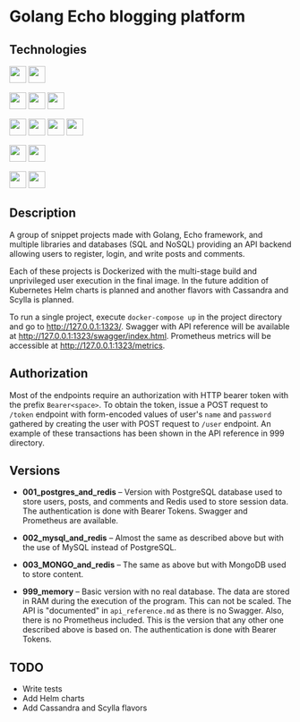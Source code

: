Golang Echo blogging platform
=============================

Technologies
------------

<img src="https://img.shields.io/static/v1?label=&message=Docker&color=99E7FF&style=flat" height="30"/> <img src="https://img.shields.io/static/v1?label=&message=Docker-compose&color=E6E6E6&style=flat" height="30"/>

<img src="https://img.shields.io/static/v1?label=&message=Golang&color=99FFF5&style=flat" height="30"/> <img src="https://img.shields.io/static/v1?label=&message=Echo%20framework&color=99EEFF&style=flat" height="30"/> <img src="https://img.shields.io/static/v1?label=&message=GORM&color=CCCCCC&style=flat" height="30"/>

<img src="https://img.shields.io/static/v1?label=&message=PostgreSQL&color=99D6FF&style=flat" height="30"/> <img src="https://img.shields.io/static/v1?label=&message=MySQL&color=99D3FF&style=flat" height="30"/> <img src="https://img.shields.io/static/v1?label=&message=Redis&color=FFA099&style=flat" height="30"/> <img src="https://img.shields.io/static/v1?label=&message=MongoDB*&color=A2FF99&style=flat" height="30"/>

<img src="https://img.shields.io/static/v1?label=&message=Prometheus&color=FFAD99&style=flat" height="30"/> <img src="https://img.shields.io/static/v1?label=&message=Swagger&color=9EFF99&style=flat" height="30"/>

<img src="https://img.shields.io/static/v1?label=&message=Kubernetes&color=99BEFF&style=flat" height="30"/> <img src="https://img.shields.io/static/v1?label=&message=Helm&color=99BEFF&style=flat" height="30"/>

Description
-----------

A group of snippet projects made with Golang, Echo framework, and multiple libraries and databases (SQL and NoSQL)
providing an API backend allowing users to register, login, and write posts and comments.

Each of these projects is Dockerized with the multi-stage build and unprivileged user execution in the final image. In
the future addition of Kubernetes Helm charts is planned and another flavors with Cassandra and Scylla is planned.

To run a single project, execute `docker-compose up` in the project directory and go to http://127.0.0.1:1323/. Swagger
with API reference will be available at http://127.0.0.1:1323/swagger/index.html. Prometheus metrics will be accessible
at http://127.0.0.1:1323/metrics.

Authorization
-------------

Most of the endpoints require an authorization with HTTP bearer token with the prefix `Bearer<space>`. To obtain the
token, issue a POST request to `/token` endpoint with form-encoded values of user's `name` and `password` gathered by
creating the user with POST request to `/user` endpoint. An example of these transactions has been shown in the API
reference in 999 directory.

Versions
--------

- **001_postgres_and_redis** – Version with PostgreSQL database used to store users, posts, and comments and Redis used
to store session data. The authentication is done with Bearer Tokens. Swagger and Prometheus are available.

- **002_mysql_and_redis** – Almost the same as described above but with the use of MySQL instead of PostgreSQL.

- **003_MONGO_and_redis** – The same as above but with MongoDB used to store content.

- **999_memory** – Basic version with no real database. The data are stored in RAM during the execution of the program.
This can not be scaled. The API is "documented" in `api_reference.md` as there is no Swagger. Also, there is no
Prometheus included. This is the version that any other one described above is based on. The authentication is done with
Bearer Tokens.

TODO
----

- Write tests
- Add Helm charts
- Add Cassandra and Scylla flavors
